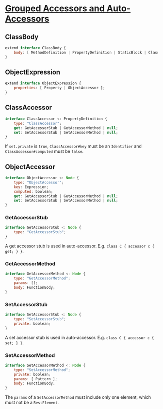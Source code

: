 # [Grouped Accessors and Auto-Accessors][proposal-grouped-and-auto-accessors]

## ClassBody

```js
extend interface ClassBody {
    body: [ MethodDefinition | PropertyDefinition | StaticBlock | ClassAccessor ];
}
```

## ObjectExpression

```js
extend interface ObjectExpression {
    properties: [ Property | ObjectAccessor ];
}
```

## ClassAccessor

```js
interface ClassAccessor <: PropertyDefinition {
    type: "ClassAccessor";
    get: GetAccessorStub | GetAccessorMethod | null;
    set: SetAccessorStub | SetAccessorMethod | null;
}
```

If `set.private` is `true`, `ClassAccessor#key` must be an `Identifier` and `ClassAccessor#computed` must be `false`.

## ObjectAccessor

```js
interface ObjectAccessor <: Node {
    type: "ObjectAccessor";
    key: Expression;
    computed: boolean;
    get: GetAccessorStub | GetAccessorMethod | null;
    set: SetAccessorStub | SetAccessorMethod | null;
}
```

### GetAccessorStub

```js
interface GetAccessorStub <: Node {
    type: "GetAccessorStub";
}
```

A get accessor stub is used in auto-accessor. E.g. `class C { accessor c { get; } }`.

### GetAccessorMethod

```js
interface GetAccessorMethod <: Node {
    type: "GetAccessorMethod";
    params: [];
    body: FunctionBody;
}
```

### SetAccessorStub

```js
interface SetAccessorStub <: Node {
    type: "SetAccessorStub";
    private: boolean;
}
```

A set accessor stub is used in auto-accessor. E.g. `class C { accessor c { set; } }`.

### SetAccessorMethod

```js
interface SetAccessorMethod <: Node {
    type: "SetAccessorMethod";
    private: boolean;
    params: [ Pattern ];
    body: FunctionBody;
}
```

The `params` of a `SetAccessorMethod` must include only one element, which must not be a `RestElement`.

[proposal-grouped-and-auto-accessors]: https://github.com/tc39/proposal-grouped-and-auto-accessors
